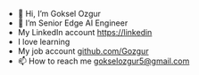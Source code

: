 - 👋 Hi, I’m Goksel Ozgur
- 👀 I’m Senior Edge AI Engineer
- My LinkedIn account [https://linkedin](https://www.linkedin.com/in/goske/)
- I love learning
- My job account [github.com/Gozgur](https://github.com/Gozgur)
- 📫 How to reach me gokselozgur5@gmail.com

<!---
gokselozgur5/gokselozgur5 is a ✨ special ✨ repository because its `README.md` (this file) appears on your GitHub profile.
You can click the Preview link to take a look at your changes.
--->
